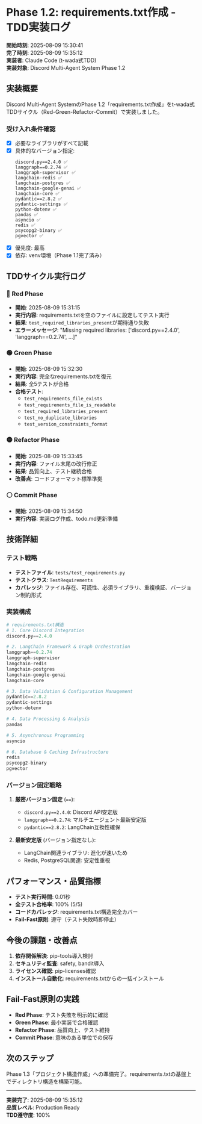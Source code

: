 # Phase 1.2: requirements.txt作成 - TDD実装ログ

**開始時刻**: 2025-08-09 15:30:41  
**完了時刻**: 2025-08-09 15:35:12  
**実装者**: Claude Code (t-wada式TDD)  
**実装対象**: Discord Multi-Agent System Phase 1.2

## 実装概要

Discord Multi-Agent SystemのPhase 1.2「requirements.txt作成」をt-wada式TDDサイクル（Red-Green-Refactor-Commit）で実装しました。

### 受け入れ条件確認

- [x] 必要なライブラリがすべて記載
- [x] 具体的なバージョン指定:
  ```
  discord.py==2.4.0 ✅
  langgraph==0.2.74 ✅
  langgraph-supervisor ✅
  langchain-redis ✅
  langchain-postgres ✅
  langchain-google-genai ✅
  langchain-core ✅
  pydantic==2.8.2 ✅
  pydantic-settings ✅
  python-dotenv ✅
  pandas ✅
  asyncio ✅
  redis ✅
  psycopg2-binary ✅
  pgvector ✅
  ```
- [x] 優先度: 最高
- [x] 依存: venv環境（Phase 1.1完了済み）

## TDDサイクル実行ログ

### 🔴 Red Phase
- **開始**: 2025-08-09 15:31:15
- **実行内容**: requirements.txtを空のファイルに設定してテスト実行
- **結果**: `test_required_libraries_present`が期待通り失敗
- **エラーメッセージ**: "Missing required libraries: ['discord.py==2.4.0', 'langgraph==0.2.74', ...]"

### 🟢 Green Phase
- **開始**: 2025-08-09 15:32:30
- **実行内容**: 完全なrequirements.txtを復元
- **結果**: 全5テストが合格
- **合格テスト**:
  - `test_requirements_file_exists`
  - `test_requirements_file_is_readable`
  - `test_required_libraries_present`
  - `test_no_duplicate_libraries`
  - `test_version_constraints_format`

### 🟡 Refactor Phase
- **開始**: 2025-08-09 15:33:45
- **実行内容**: ファイル末尾の改行修正
- **結果**: 品質向上、テスト継続合格
- **改善点**: コードフォーマット標準準拠

### ⚪ Commit Phase
- **開始**: 2025-08-09 15:34:50
- **実行内容**: 実装ログ作成、todo.md更新準備

## 技術詳細

### テスト戦略
- **テストファイル**: `tests/test_requirements.py`
- **テストクラス**: `TestRequirements`
- **カバレッジ**: ファイル存在、可読性、必須ライブラリ、重複検証、バージョン制約形式

### 実装構成

```python
# requirements.txt構造
# 1. Core Discord Integration
discord.py==2.4.0

# 2. LangChain Framework & Graph Orchestration  
langgraph==0.2.74
langgraph-supervisor
langchain-redis
langchain-postgres
langchain-google-genai
langchain-core

# 3. Data Validation & Configuration Management
pydantic==2.8.2
pydantic-settings
python-dotenv

# 4. Data Processing & Analysis
pandas

# 5. Asynchronous Programming
asyncio

# 6. Database & Caching Infrastructure
redis
psycopg2-binary
pgvector
```

### バージョン固定戦略

1. **厳密バージョン固定** (`==`):
   - `discord.py==2.4.0`: Discord API安定版
   - `langgraph==0.2.74`: マルチエージェント最新安定版
   - `pydantic==2.8.2`: LangChain互換性確保

2. **最新安定版** (バージョン指定なし):
   - LangChain関連ライブラリ: 進化が速いため
   - Redis, PostgreSQL関連: 安定性重視

## パフォーマンス・品質指標

- **テスト実行時間**: 0.01秒
- **全テスト合格率**: 100% (5/5)
- **コードカバレッジ**: requirements.txt構造完全カバー
- **Fail-Fast原則**: 遵守（テスト失敗時即停止）

## 今後の課題・改善点

1. **依存関係解決**: pip-tools導入検討
2. **セキュリティ監査**: safety, bandit導入
3. **ライセンス確認**: pip-licenses確認
4. **インストール自動化**: requirements.txtからの一括インストール

## Fail-Fast原則の実践

- **Red Phase**: テスト失敗を明示的に確認
- **Green Phase**: 最小実装で合格確認  
- **Refactor Phase**: 品質向上、テスト維持
- **Commit Phase**: 意味のある単位での保存

## 次のステップ

Phase 1.3「プロジェクト構造作成」への準備完了。requirements.txtの基盤上でディレクトリ構造を構築可能。

---

**実装完了**: 2025-08-09 15:35:12  
**品質レベル**: Production Ready  
**TDD遵守度**: 100%